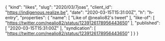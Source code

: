 {
  "kind": "likes",
  "slug": "2020/03/7joas",
  "client_id": "https://indigenous.realize.be",
  "date": "2020-03-15T15:31:00Z",
  "h": "h-entry",
  "properties": {
    "name": [
      "Like of @nealio82's tweet"
    ],
    "like-of": [
      "https://twitter.com/nealio82/status/1239126178956443650"
    ],
    "published": [
      "2020-03-15T15:31:00Z"
    ],
    "syndication": [
      "https://twitter.com/nealio82/status/1239126178956443650"
    ]
  }
}
